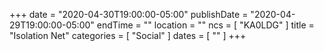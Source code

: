 +++
date = "2020-04-30T19:00:00-05:00"
publishDate = "2020-04-29T19:00:00-05:00"
endTime = ""
location = ""
ncs = [ "KA0LDG" ]
title = "Isolation Net"
categories = [ "Social" ]
dates = [ "" ]
+++
